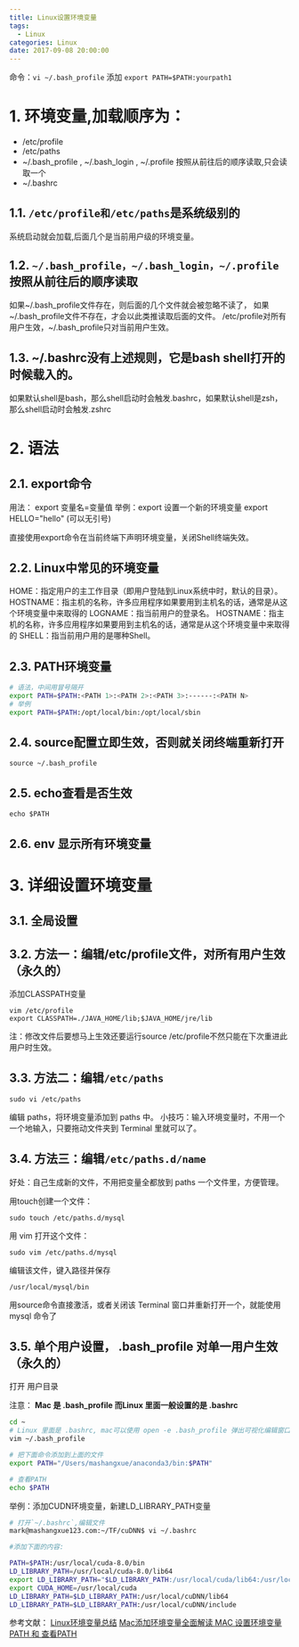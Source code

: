 ```yaml
---
title: Linux设置环境变量
tags:
  - Linux
categories: Linux
date: 2017-09-08 20:00:00
---
```

命令：`vi ~/.bash_profile` 添加  `export PATH=$PATH:yourpath1`
<!-- toc -->
<!-- more -->

# 1. 环境变量,加载顺序为：

* /etc/profile 
* /etc/paths
* ~/.bash_profile , ~/.bash_login ,  ~/.profile 按照从前往后的顺序读取,只会读取一个
* ~/.bashrc

## 1.1. `/etc/profile和/etc/paths`是系统级别的

系统启动就会加载,后面几个是当前用户级的环境变量。

## 1.2. `~/.bash_profile，~/.bash_login，~/.profile`按照从前往后的顺序读取

如果~/.bash_profile文件存在，则后面的几个文件就会被忽略不读了，
如果~/.bash_profile文件不存在，才会以此类推读取后面的文件。
/etc/profile对所有用户生效，~/.bash_profile只对当前用户生效。

## 1.3. ~/.bashrc没有上述规则，它是bash shell打开的时候载入的。

如果默认shell是bash，那么shell启动时会触发.bashrc，如果默认shell是zsh，那么shell启动时会触发.zshrc

# 2. 语法

## 2.1. export命令

用法： export 变量名=变量值
举例：export 设置一个新的环境变量 export HELLO="hello" (可以无引号)

直接使用export命令在当前终端下声明环境变量，关闭Shell终端失效。

## 2.2. Linux中常见的环境变量

HOME：指定用户的主工作目录（即用户登陆到Linux系统中时，默认的目录）。
HOSTNAME：指主机的名称，许多应用程序如果要用到主机名的话，通常是从这个环境变量中来取得的
LOGNAME：指当前用户的登录名。
HOSTNAME：指主机的名称，许多应用程序如果要用到主机名的话，通常是从这个环境变量中来取得的
SHELL：指当前用户用的是哪种Shell。

## 2.3. PATH环境变量

```bash
# 语法，中间用冒号隔开
export PATH=$PATH:<PATH 1>:<PATH 2>:<PATH 3>:------:<PATH N>
# 举例
export PATH=$PATH:/opt/local/bin:/opt/local/sbin
```

## 2.4. source配置立即生效，否则就关闭终端重新打开

```
source ~/.bash_profile
```

## 2.5. echo查看是否生效

```
echo $PATH
```

## 2.6. env 显示所有环境变量

# 3. 详细设置环境变量

## 3.1. 全局设置

## 3.2. 方法一：编辑/etc/profile文件，对所有用户生效（永久的）

添加CLASSPATH变量
```
vim /etc/profile
export CLASSPATH=./JAVA_HOME/lib;$JAVA_HOME/jre/lib
```
注：修改文件后要想马上生效还要运行source /etc/profile不然只能在下次重进此用户时生效。

## 3.3. 方法二：编辑`/etc/paths`

```
sudo vi /etc/paths
```
编辑 paths，将环境变量添加到 paths 中。
小技巧：输入环境变量时，不用一个一个地输入，只要拖动文件夹到 Terminal 里就可以了。

## 3.4. 方法三：编辑`/etc/paths.d/name`

好处：自己生成新的文件，不用把变量全都放到 paths 一个文件里，方便管理。

用touch创建一个文件：

```
sudo touch /etc/paths.d/mysql
```

用 vim 打开这个文件：

```
sudo vim /etc/paths.d/mysql
```

编辑该文件，键入路径并保存

```
/usr/local/mysql/bin
```

用source命令直接激活，或者关闭该 Terminal 窗口并重新打开一个，就能使用 mysql 命令了

## 3.5. 单个用户设置， .bash_profile 对单一用户生效（永久的）

打开 用户目录

注意： **Mac 是 .bash_profile 而Linux 里面一般设置的是 .bashrc**

```bash
cd ~
# Linux 里面是 .bashrc, mac可以使用 open -e .bash_profile 弹出可视化编辑窗口
vim ~/.bash_profile

# 把下面命令添加到上面的文件
export PATH="/Users/mashangxue/anaconda3/bin:$PATH"

# 查看PATH
echo $PATH
```

举例：添加CUDN环境变量，新建LD_LIBRARY_PATH变量
```bash
# 打开`~/.bashrc`,编辑文件 
mark@mashangxue123.com:~/TF/cuDNN$ vi ~/.bashrc

#添加下面的内容:

PATH=$PATH:/usr/local/cuda-8.0/bin
LD_LIBRARY_PATH=/usr/local/cuda-8.0/lib64
export LD_LIBRARY_PATH="$LD_LIBRARY_PATH:/usr/local/cuda/lib64:/usr/local/cuda/extras/CUPTI/lib64"
export CUDA_HOME=/usr/local/cuda
LD_LIBRARY_PATH=$LD_LIBRARY_PATH:/usr/local/cuDNN/lib64
LD_LIBRARY_PATH=$LD_LIBRARY_PATH:/usr/local/cuDNN/include

```

参考文献：
[Linux环境变量总结](http://www.jianshu.com/p/ac2bc0ad3d74)
[Mac添加环境变量全面解读 ](http://blog.csdn.net/jackuhan/article/details/51868395)
[MAC 设置环境变量PATH 和 查看PATH](http://www.jianshu.com/p/acb1f062a925)